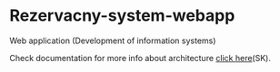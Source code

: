 # Rezervacny-system-webapp
Web application (Development of information systems)

Check documentation for more info about architecture [click here](documentation.pdf)(SK).
